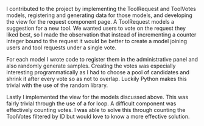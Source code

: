 I contributed to the project by implementing the ToolRequest and ToolVotes models, registering and generating data for those models, and developing the view for the request component page. A ToolRequest models a suggestion for a new tool. We wanted users to vote on the request they liked best, so I made the observation that instead of incrementing a counter integer bound to the request it would be better to create a model joining users and tool requests under a single vote.

For each model I wrote code to register them in the administrative panel and also randomly generate samples. Creating the votes was especially interesting programmatically as I had to choose a pool of candidates and shrink it after every vote so as not to overlap. Luckily Python makes this trivial with the use of the random library.

Lastly I implemented the view for the models discussed above. This was fairly trivial through the use of a for loop. A difficult component was effectively counting votes. I was able to solve this through counting the ToolVotes filtered by ID but would love to know a more effective solution.